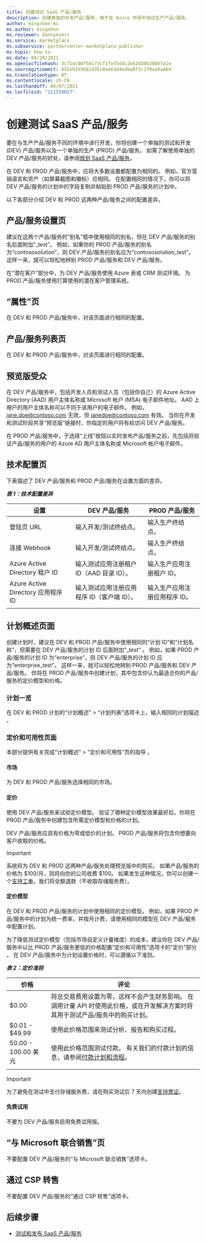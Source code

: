 ```yaml
---
title: 创建测试 SaaS 产品/服务
description: 创建单独的开发产品/服务，用于在 Azure 市场中测试生产产品/服务。
author: mingshen-ms
ms.author: mingshen
ms.reviewer: dannyevers
ms.service: marketplace
ms.subservice: partnercenter-marketplace-publisher
ms.topic: how-to
ms.date: 04/20/2021
ms.openlocfilehash: 3c71dc08f58c73cf1fe35d4c2b42d30b30867a1e
ms.sourcegitcommit: 832e92d3b81435c0aeb3d4edbe8f2c1f0aa8a46d
ms.translationtype: HT
ms.contentlocale: zh-CN
ms.lasthandoff: 06/07/2021
ms.locfileid: "111559027"
---
```

# <a name="create-a-test-saas-offer"></a>创建测试 SaaS 产品/服务

要在与生产产品/服务不同的环境中进行开发，你将创建一个单独的测试和开发 (DEV) 产品/服务以及一个单独的生产 (PROD) 产品/服务。 如需了解使用单独的 DEV 产品/服务的好处，请参阅[规划 SaaS 产品/服务](plan-saas-offer.md#test-offer)。

在 DEV 和 PROD 产品/服务中，应将大多数设置都配置为相同的。 例如，官方营销语言和资产（如屏幕截图和徽标）应相同。 在配置相同的情况下，你可以将 DEV 产品/服务的计划中的字段复制并粘贴到 PROD 产品/服务的计划中。

以下各部分介绍 DEV 和 PROD 这两种产品/服务之间的配置差异。

## <a name="offer-setup-page"></a>产品/服务设置页

建议在这两个产品/服务的“别名”框中使用相同的别名，但在 DEV 产品/服务的别名后面附加“_test”。 例如，如果你的 PROD 产品/服务的别名为“contososolution”，则 DEV 产品/服务的别名应为“contososolution_test”。 这样一来，就可以轻松地辨别 PROD 产品/服务和 DEV 产品/服务。

在“潜在客户”部分中，为 DEV 产品/服务使用 Azure 表或 CRM 测试环境。 为 PROD 产品/服务使用打算使用的潜在客户管理系统。

## <a name="properties-page"></a>“属性”页

在 DEV 和 PROD 产品/服务中，对该页面进行相同的配置。

## <a name="offer-listing-page"></a>产品/服务列表页

在 DEV 和 PROD 产品/服务中，对该页面进行相同的配置。

## <a name="preview-audience"></a>预览版受众

在 DEV 产品/服务中，包括开发人员和测试人员（包括你自己）的 Azure Active Directory (AAD) 用户主体名称或 Microsoft 帐户 (MSA) 电子邮件地址。 AAD 上用户的用户主体名称可以不同于该用户的电子邮件。 例如，jane.doe@contoso.com 无效，但 janedoe@contoso.com 有效。 当你在开发和测试阶段共享“预览版”链接时，你指定的用户将有权访问 DEV 产品/服务。

在 PROD 产品/服务中，于选择“上线”按钮以实时发布产品/服务之前，先包括将验证产品/服务的用户的 Azure AD 用户主体名称或 Microsoft 帐户电子邮件。

## <a name="technical-configuration-page"></a>技术配置页

下表描述了 DEV 产品/服务和 PROD 产品/服务在设置方面的差异。

***表 1：技术配置差异***

| 设置 | DEV 产品/服务 | PROD 产品/服务 |
| ------------ | ------------- | ------------- |
| 登陆页 URL | 输入开发/测试终结点。 | 输入生产终结点。 |
| 连接 Webhook | 输入开发/测试终结点。 | 输入生产终结点。 |
| Azure Active Directory 租户 ID | 输入测试应用注册租户 ID（AAD 目录 ID）。 | 输入生产应用注册租户 ID。 |
| Azure Active Directory 应用程序 ID | 输入测试应用注册应用程序 ID（客户端 ID）。 | 输入生产应用注册应用程序 ID。 |
||||

## <a name="plan-overview-page"></a>计划概述页面

创建计划时，建议在 DEV 和 PROD 产品/服务中使用相同的“计划 ID”和“计划名称”，但需要在 DEV 产品/服务的计划 ID 后面附加“_test” 。 例如，如果 PROD 产品/服务的计划 ID 为“enterprise”，则 DEV 产品/服务的计划 ID 应为“enterprise_test”。 这样一来，就可以轻松地辨别 PROD 产品/服务和 DEV 产品/服务。 你将在 PROD 产品/服务中创建计划，其中包含你认为最适合你的产品/服务的定价模型和价格。

### <a name="plan-listing"></a>计划一览

在 DEV 和 PROD 计划的“计划概述” > “计划列表”选项卡上，输入相同的计划描述 。

### <a name="pricing-and-availability-page"></a>定价和可用性页面

本部分提供有关完成“计划概述” > “定价和可用性”页的指导 。

#### <a name="markets"></a>市场

为 DEV 和 PROD 产品/服务选择相同的市场。

#### <a name="pricing"></a>定价

使用 DEV 产品/服务来试验定价模型。 验证了哪种定价模型效果最好后，你将在 PROD 产品/服务中创建包含所需定价模型和价格的计划。

DEV 产品/服务应具有价格为零或低价的计划。 PROD 产品/服务将包含你想要向客户收取的价格。

> [!IMPORTANT]
> 系统将为 DEV 和 PROD 这两种产品/服务处理预览版中的购买。 如果产品/服务的价格为 $100/月，则将向你的公司收费 $100。 如果发生这种情况，你可以创建一个[支持工单](support.md)，我们将全额退款（不收取存储服务费）。

#### <a name="pricing-model"></a>定价模型

在 DEV 和 PROD 产品/服务的计划中使用相同的定价模型。 例如，如果 PROD 产品/服务中的计划为统一费率，并按月计费，请使用相同的模型在 DEV 产品/服务中配置计划。

为了降低测试定价模型（包括市场自定义计量维度）的成本，建议你在 DEV 产品/服务中以比 PROD 产品/服务更低的价格配置“定价和可用性”选项卡的“定价”部分 。 在 DEV 产品/服务中为计划设置价格时，可以遵循以下准则。

***表 2：定价准则***

| 价格 | 评论 |
| ------------ | ------------- |
| $0.00 | 将总交易费用设置为零，这样不会产生财务影响。 在调用计量 API 时使用此价格，或在开发解决方案时将其用于测试产品/服务中的购买计划。 |
| $0.01 - $49.99 | 使用此价格范围来测试分析、报告和购买过程。 |
| 50.00 - 100.00 美元 | 使用此价格范围测试付款。 有关我们的付款计划的信息，请参阅[付款计划和流程](/partner-center/payout-policy-details)。 |
|||

> [!IMPORTANT]
>  为了避免在测试中支付存储服务费，请在购买测试后 7 天内创建[支持票证](support.md)。

#### <a name="free-trial"></a>免费试用

不要为 DEV 产品/服务启用免费试用版。

## <a name="co-sell-with-microsoft-page"></a>“与 Microsoft 联合销售”页

不要配置 DEV 产品/服务的“与 Microsoft 联合销售”选项卡。

## <a name="resell-through-csps"></a>通过 CSP 转售

不要配置 DEV 产品/服务的“通过 CSP 转售”选项卡。

## <a name="next-steps"></a>后续步骤

- [测试和发布 SaaS 产品/服务](test-publish-saas-offer.md)
